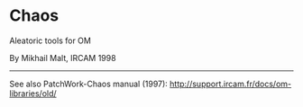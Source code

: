 # Chaos

Aleatoric tools for OM

By Mikhail Malt, IRCAM 1998

---------

See also PatchWork-Chaos manual (1997): http://support.ircam.fr/docs/om-libraries/old/ 
